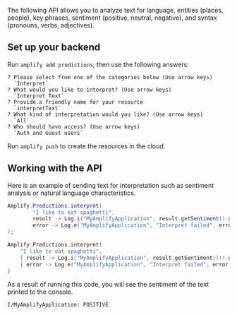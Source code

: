The following API allows you to analyze text for language, entities (places, people), key phrases, sentiment (positive, neutral, negative), and syntax (pronouns, verbs, adjectives).

## Set up your backend

Run `amplify add predictions`, then use the following answers:

```console
? Please select from one of the categories below (Use arrow keys)
  `Interpret`
? What would you like to interpret? (Use arrow keys)
  `Interpret Text`
? Provide a friendly name for your resource
  `interpretText`
? What kind of interpretation would you like? (Use arrow keys)
  `All`
? Who should have access? (Use arrow keys)
  `Auth and Guest users`
```

Run `amplify push` to create the resources in the cloud.

## Working with the API

Here is an example of sending text for interpretation such as sentiment analysis or natural language characteristics.

<amplify-block-switcher>
<amplify-block name="Java">

```java
Amplify.Predictions.interpret(
        "I like to eat spaghetti",
        result -> Log.i("MyAmplifyApplication", result.getSentiment().getValue().toString()),
        error -> Log.e("MyAmplifyApplication", "Interpret failed", error)
);
```

</amplify-block>
<amplify-block name="Kotlin">

```kotlin
Amplify.Predictions.interpret(
    "I like to eat spaghetti",
    { result -> Log.i("MyAmplifyApplication", result.getSentiment()!!.getValue().toString()) },
    { error -> Log.e("MyAmplifyApplication", "Interpret failed", error)
}
```

</amplify-block>
</amplify-block-switcher>

As a result of running this code, you will see the sentiment of the text printed to the console.

```console
I/MyAmplifyApplication: POSITIVE
```
